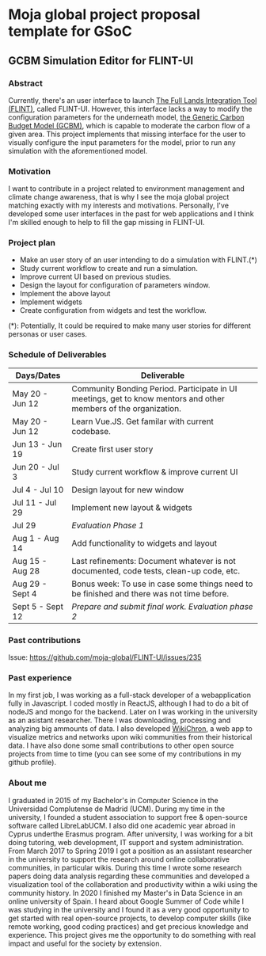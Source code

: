 # Moja global project proposal template for GSoC

## GCBM Simulation Editor for FLINT-UI

### Abstract

Currently, there's an user interface to launch [The Full Lands Integration Tool (FLINT)](https://moja.global/flint/), called FLINT-UI. However, this interface lacks a way to modify the configuration parameters for the underneath model, [the Generic Carbon Budget Model (GCBM)](https://community.moja.global/docs/GCBM/GCBM), which is capable to moderate the carbon flow of a given area. This project implements that missing interface for the user to visually configure the input parameters for the model, prior to run any simulation with the aforementioned model.

### Motivation

I want to contribute in a project related to environment management and climate change awareness, that is why I see the moja global project matching exactly with my interests and motivations. Personally, I've developed some user interfaces in the past for web applications and I think I'm skilled enough to help to fill the gap missing in FLINT-UI.

### Project plan

* Make an user story of an user intending to do a simulation with FLINT.(*)
* Study current workflow to create and run a simulation.
* Improve current UI based on previous studies.
* Design the layout for configuration of parameters window.
* Implement the above layout
* Implement widgets
* Create configuration from widgets and test the workflow.

(*): Potentially, It could be required to make many user stories for different personas or user cases.

### Schedule of Deliverables


| Days/Dates         | Deliverable      |
|--------------------|------------------|
| May 20 - Jun 12 | Community Bonding Period. Participate in UI meetings, get to know mentors and other members of the organization.|
| May 20 - Jun 12 | Learn Vue.JS. Get familar with current codebase.|
| Jun 13 - Jun 19 | Create first user story|
| Jun 20 - Jul 3 | Study current workflow & improve current UI  |
| Jul 4 - Jul 10 | Design layout for new window   |
| Jul 11 - Jul 29 | Implement new layout & widgets |
| Jul 29 | _Evaluation Phase 1_ |
| Aug 1 - Aug 14 | Add functionality to widgets and layout|
| Aug 15 - Aug 28| Last refinements: Document whatever is not documented, code tests, clean-up code, etc.
| Aug 29 - Sept 4| Bonus week: To use in case some things need to be finished and there was not time before.
| Sept 5 - Sept 12| _Prepare and submit final work. Evaluation phase 2_

### Past contributions

Issue: https://github.com/moja-global/FLINT-UI/issues/235


### Past experience

In my first job, I was working as a full-stack developer of a webapplication fully in Javascript. I coded mostly in ReactJS, although I had to do a bit of nodeJS and mongo for the backend.
Later on I was working in the university as an asistant researcher. There I was downloading, processing and analyzing
big ammounts of data. I also developed [WikiChron](https://wikichron.science/), a web app to visualize metrics and
networks upon wiki communities from their historical data.
I have also done some small contributions to other open source projects from time to time (you can
see some of my contributions in my github profile).

### About me
I graduated in 2015 of my Bachelor's in Computer Science in the Universidad Complutense de
Madrid (UCM). During my time in the university, I founded a student association to support free &
open-source software called LibreLabUCM. I also did one academic year abroad in Cyprus underthe Erasmus program. After university, I was working for a bit doing tutoring, web development, IT
support and system administration.
From March 2017 to Spring 2019 I got a position as an assistant researcher in the university to
support the research around online collaborative communities, in particular wikis. During this time I
wrote some research papers doing data analysis regarding these communities and developed a visualization tool of the collaboration and productivity within a wiki using the community history.
In 2020 I finished my Master's in Data Science in an online university of Spain.
I heard about Google Summer of Code while I was studying in the university and I found it as a
very good opportunity to get started with real open-source projects, to develop computer skills (like
remote working, good coding practices) and get precious knowledge and experience.
This project gives me the opportunity to do something with real impact and useful for the society by
extension.
